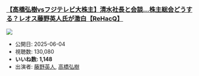 ### [【高橋弘樹vsフジテレビ大株主】清水社長と会談…株主総会どうする？レオス藤野英人氏が激白【ReHacQ】](https://www.youtube.com/watch?v=6xduUcFsXZs)
[![](https://img.youtube.com/vi/6xduUcFsXZs/sddefault.jpg)](https://www.youtube.com/watch?v=6xduUcFsXZs)
-   公開日: 2025-06-04
-   視聴数: 130,080
-   **いいね数: 1,148**
-   出演者: [藤野英人](/rehacq_fan/people/藤野英人 "wikilink"), [高橋弘樹](/rehacq_fan/people/高橋弘樹 "wikilink")
